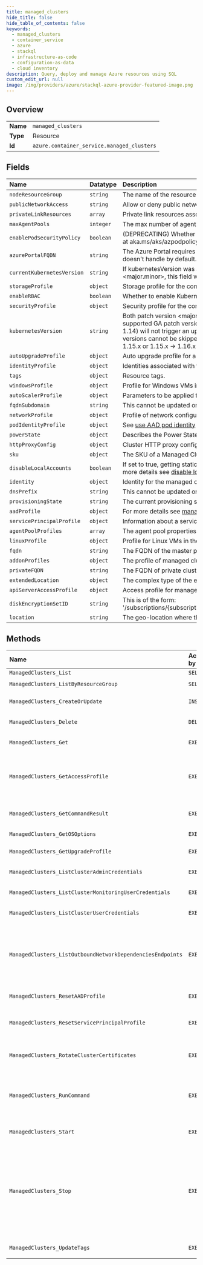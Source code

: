 ```yaml
---
title: managed_clusters
hide_title: false
hide_table_of_contents: false
keywords:
  - managed_clusters
  - container_service
  - azure    
  - stackql
  - infrastructure-as-code
  - configuration-as-data
  - cloud inventory
description: Query, deploy and manage Azure resources using SQL
custom_edit_url: null
image: /img/providers/azure/stackql-azure-provider-featured-image.png
---
```

  
    

## Overview
<table><tbody>
<tr><td><b>Name</b></td><td><code>managed_clusters</code></td></tr>
<tr><td><b>Type</b></td><td>Resource</td></tr>
<tr><td><b>Id</b></td><td><code>azure.container_service.managed_clusters</code></td></tr>
</tbody></table>

## Fields
| Name | Datatype | Description |
|:-----|:---------|:------------|
| `nodeResourceGroup` | `string` | The name of the resource group containing agent pool nodes. |
| `publicNetworkAccess` | `string` | Allow or deny public network access for AKS |
| `privateLinkResources` | `array` | Private link resources associated with the cluster. |
| `maxAgentPools` | `integer` | The max number of agent pools for the managed cluster. |
| `enablePodSecurityPolicy` | `boolean` | (DEPRECATING) Whether to enable Kubernetes pod security policy (preview). This feature is set for removal on October 15th, 2020. Learn more at aka.ms/aks/azpodpolicy. |
| `azurePortalFQDN` | `string` | The Azure Portal requires certain Cross-Origin Resource Sharing (CORS) headers to be sent in some responses, which Kubernetes APIServer doesn't handle by default. This special FQDN supports CORS, allowing the Azure Portal to function properly. |
| `currentKubernetesVersion` | `string` | If kubernetesVersion was a fully specified version &lt;major.minor.patch&gt;, this field will be exactly equal to it. If kubernetesVersion was &lt;major.minor&gt;, this field will contain the full &lt;major.minor.patch&gt; version being used. |
| `storageProfile` | `object` | Storage profile for the container service cluster. |
| `enableRBAC` | `boolean` | Whether to enable Kubernetes Role-Based Access Control. |
| `securityProfile` | `object` | Security profile for the container service cluster. |
| `kubernetesVersion` | `string` | Both patch version &lt;major.minor.patch&gt; (e.g. 1.20.13) and &lt;major.minor&gt; (e.g. 1.20) are supported. When &lt;major.minor&gt; is specified, the latest supported GA patch version is chosen automatically. Updating the cluster with the same &lt;major.minor&gt; once it has been created (e.g. 1.14.x -&gt; 1.14) will not trigger an upgrade, even if a newer patch version is available. When you upgrade a supported AKS cluster, Kubernetes minor versions cannot be skipped. All upgrades must be performed sequentially by major version number. For example, upgrades between 1.14.x -&gt; 1.15.x or 1.15.x -&gt; 1.16.x are allowed, however 1.14.x -&gt; 1.16.x is not allowed. See [upgrading an AKS cluster](https://docs.microsoft.com/azure/aks/upgrade-cluster) for more details. |
| `autoUpgradeProfile` | `object` | Auto upgrade profile for a managed cluster. |
| `identityProfile` | `object` | Identities associated with the cluster. |
| `tags` | `object` | Resource tags. |
| `windowsProfile` | `object` | Profile for Windows VMs in the managed cluster. |
| `autoScalerProfile` | `object` | Parameters to be applied to the cluster-autoscaler when enabled |
| `fqdnSubdomain` | `string` | This cannot be updated once the Managed Cluster has been created. |
| `networkProfile` | `object` | Profile of network configuration. |
| `podIdentityProfile` | `object` | See [use AAD pod identity](https://docs.microsoft.com/azure/aks/use-azure-ad-pod-identity) for more details on pod identity integration. |
| `powerState` | `object` | Describes the Power State of the cluster |
| `httpProxyConfig` | `object` | Cluster HTTP proxy configuration. |
| `sku` | `object` | The SKU of a Managed Cluster. |
| `disableLocalAccounts` | `boolean` | If set to true, getting static credentials will be disabled for this cluster. This must only be used on Managed Clusters that are AAD enabled. For more details see [disable local accounts](https://docs.microsoft.com/azure/aks/managed-aad#disable-local-accounts-preview). |
| `identity` | `object` | Identity for the managed cluster. |
| `dnsPrefix` | `string` | This cannot be updated once the Managed Cluster has been created. |
| `provisioningState` | `string` | The current provisioning state. |
| `aadProfile` | `object` | For more details see [managed AAD on AKS](https://docs.microsoft.com/azure/aks/managed-aad). |
| `servicePrincipalProfile` | `object` | Information about a service principal identity for the cluster to use for manipulating Azure APIs. |
| `agentPoolProfiles` | `array` | The agent pool properties. |
| `linuxProfile` | `object` | Profile for Linux VMs in the container service cluster. |
| `fqdn` | `string` | The FQDN of the master pool. |
| `addonProfiles` | `object` | The profile of managed cluster add-on. |
| `privateFQDN` | `string` | The FQDN of private cluster. |
| `extendedLocation` | `object` | The complex type of the extended location. |
| `apiServerAccessProfile` | `object` | Access profile for managed cluster API server. |
| `diskEncryptionSetID` | `string` | This is of the form: '/subscriptions/{subscriptionId}/resourceGroups/{resourceGroupName}/providers/Microsoft.Compute/diskEncryptionSets/{encryptionSetName}' |
| `location` | `string` | The geo-location where the resource lives |
## Methods
| Name | Accessible by | Required Params | Description |
|:-----|:--------------|:----------------|:------------|
| `ManagedClusters_List` | `SELECT` | `subscriptionId` |  |
| `ManagedClusters_ListByResourceGroup` | `SELECT` | `resourceGroupName, subscriptionId` |  |
| `ManagedClusters_CreateOrUpdate` | `INSERT` | `resourceGroupName, resourceName, subscriptionId` |  |
| `ManagedClusters_Delete` | `DELETE` | `resourceGroupName, resourceName, subscriptionId` |  |
| `ManagedClusters_Get` | `EXEC` | `resourceGroupName, resourceName, subscriptionId` |  |
| `ManagedClusters_GetAccessProfile` | `EXEC` | `resourceGroupName, resourceName, roleName, subscriptionId` | **WARNING**: This API will be deprecated. Instead use [ListClusterUserCredentials](https://docs.microsoft.com/rest/api/aks/managedclusters/listclusterusercredentials) or [ListClusterAdminCredentials](https://docs.microsoft.com/rest/api/aks/managedclusters/listclusteradmincredentials) . |
| `ManagedClusters_GetCommandResult` | `EXEC` | `commandId, resourceGroupName, resourceName, subscriptionId` |  |
| `ManagedClusters_GetOSOptions` | `EXEC` | `location, subscriptionId` |  |
| `ManagedClusters_GetUpgradeProfile` | `EXEC` | `resourceGroupName, resourceName, subscriptionId` |  |
| `ManagedClusters_ListClusterAdminCredentials` | `EXEC` | `resourceGroupName, resourceName, subscriptionId` |  |
| `ManagedClusters_ListClusterMonitoringUserCredentials` | `EXEC` | `resourceGroupName, resourceName, subscriptionId` |  |
| `ManagedClusters_ListClusterUserCredentials` | `EXEC` | `resourceGroupName, resourceName, subscriptionId` |  |
| `ManagedClusters_ListOutboundNetworkDependenciesEndpoints` | `EXEC` | `resourceGroupName, resourceName, subscriptionId` | Gets a list of egress endpoints (network endpoints of all outbound dependencies) in the specified managed cluster. The operation returns properties of each egress endpoint. |
| `ManagedClusters_ResetAADProfile` | `EXEC` | `resourceGroupName, resourceName, subscriptionId` |  |
| `ManagedClusters_ResetServicePrincipalProfile` | `EXEC` | `resourceGroupName, resourceName, subscriptionId, data__clientId` | This action cannot be performed on a cluster that is not using a service principal |
| `ManagedClusters_RotateClusterCertificates` | `EXEC` | `resourceGroupName, resourceName, subscriptionId` | See [Certificate rotation](https://docs.microsoft.com/azure/aks/certificate-rotation) for more details about rotating managed cluster certificates. |
| `ManagedClusters_RunCommand` | `EXEC` | `resourceGroupName, resourceName, subscriptionId, data__command` | AKS will create a pod to run the command. This is primarily useful for private clusters. For more information see [AKS Run Command](https://docs.microsoft.com/azure/aks/private-clusters#aks-run-command-preview). |
| `ManagedClusters_Start` | `EXEC` | `resourceGroupName, resourceName, subscriptionId` | See [starting a cluster](https://docs.microsoft.com/azure/aks/start-stop-cluster) for more details about starting a cluster. |
| `ManagedClusters_Stop` | `EXEC` | `resourceGroupName, resourceName, subscriptionId` | This can only be performed on Azure Virtual Machine Scale set backed clusters. Stopping a cluster stops the control plane and agent nodes entirely, while maintaining all object and cluster state. A cluster does not accrue charges while it is stopped. See [stopping a cluster](https://docs.microsoft.com/azure/aks/start-stop-cluster) for more details about stopping a cluster. |
| `ManagedClusters_UpdateTags` | `EXEC` | `resourceGroupName, resourceName, subscriptionId` |  |
